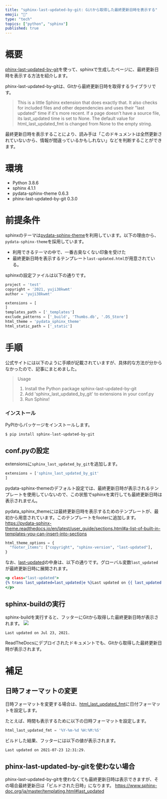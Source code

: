 ```yaml
---
title: "sphinx-last-updated-by-git: Gitから取得した最終更新日時を表示する"
emoji: "🤖"
type: "tech"
topics: ["python", "sphinx"]
published: true
---
```


# 概要
[phinx-last-updated-by-git](https://github.com/mgeier/sphinx-last-updated-by-git)を使って、sphinxで生成したページに、最終更新日時を表示する方法を紹介します。

phinx-last-updated-by-gitは、Gitから最終更新日時を取得するライブラリです。

>This is a little Sphinx extension that does exactly that. It also checks for included files and other dependencies and uses their "last updated" time if it's more recent.
>If a page doesn't have a source file, its last_updated time is set to None.
>The default value for html_last_updated_fmt is changed from None to the empty string.


最終更新日時を表示することにより、読み手は「このドキュメントは全然更新されていないから、情報が間違っているかもしれない」などを判断することができます。

# 環境
* Python 3.8.6
* sphinx 4.1.1
* pydata-sphinx-theme 0.6.3
* phinx-last-updated-by-git 0.3.0

# 前提条件
sphinxのテーマは[pydata-sphinx-theme](https://github.com/pydata/pydata-sphinx-theme)を利用しています。以下の理由から、`pydata-sphinx-theme`を採用しています。
* 利用できるテーマの中で、一番古臭なくない印象を受けた
* 最終更新日時を表示するテンプレート`last-updated.html`が用意されている。

sphinxの設定ファイルは以下の通りです。

```python:docs/conf.py
project = 'test'
copyright = '2021, yuji38kwmt'
author = 'yuji38kwmt'

extensions = [
]
templates_path = ['_templates']
exclude_patterns = ['_build', 'Thumbs.db', '.DS_Store']
html_theme = 'pydata_sphinx_theme'
html_static_path = ['_static']
```

# 手順
公式サイトには以下のように手順が記載されていますが、具体的な方法が分からなかったので、記事にまとめました。

>Usage
>1. Install the Python package sphinx-last-updated-by-git
>2. Add 'sphinx_last_updated_by_git' to extensions in your conf.py
>3. Run Sphinx!

### インストール
PyPIからパッケージをインストールします。

```
$ pip install sphinx-last-updated-by-git
```

## conf.pyの設定
extensionsに`sphinx_last_updated_by_git`を追加します。

```python:docs/conf.py
extensions = ['sphinx_last_updated_by_git'
]
```

pydata-sphinx-themeのデフォルト設定では、最終更新日時が表示されるテンプレートを使用していないので、この状態でsphinxを実行しても最終更新日時は表示されません。

pydata_sphinx_themeには最終更新日時を表示するためのテンプレートが、最初から用意されています。このテンプレートをfooterに追加します。
https://pydata-sphinx-theme.readthedocs.io/en/latest/user_guide/sections.html#a-list-of-built-in-templates-you-can-insert-into-sections

```python:docs/conf.py
html_theme_options = {
  "footer_items": ["copyright", "sphinx-version", "last-updated"],
}
```

なお、[last-updated](https://github.com/pydata/pydata-sphinx-theme/blob/master/pydata_sphinx_theme/_templates/last-updated.html)の中身は、以下の通りです。グローバル変数`last_updated`が最終更新日時に展開されます。

```html:pydata_sphinx_theme/_templates/last-updated.html
<p class="last-updated">
{% trans last_updated=last_updated|e %}Last updated on {{ last_updated }}.{% endtrans %}<br>
</p>
```

## sphinx-buildの実行
sphinx-buildを実行すると、フッターにGitから取得した最終更新日時が表示されます。
![](https://storage.googleapis.com/zenn-user-upload/c69534f581971f1da94722cc.png)

```
Last updated on Jul 23, 2021.
```

ReadTheDocsにデプロイされたドキュメントでも、Gitから取得した最終更新日時が表示されます。

# 補足
## 日時フォーマットの変更
日時フォーマットを変更する場合は、[html_last_updated_fmt](https://www.sphinx-doc.org/ja/master/usage/configuration.html#confval-html_last_updated_fmt)に日付フォーマットを設定します。

たとえば、時間も表示するために以下の日時フォーマットを設定します。
```python:docs/conf.py
html_last_updated_fmt = '%Y-%m-%d %H:%M:%S'
```

ビルドした結果、フッターには以下の値が表示されます。
```
Last updated on 2021-07-23 12:31:29.
```

## phinx-last-updated-by-gitを使わない場合
phinx-last-updated-by-gitを使わなくても最終更新日時は表示できますが、その場合最終更新日は「ビルドされた日時」になります。
https://www.sphinx-doc.org/ja/master/templating.html#last_updated
